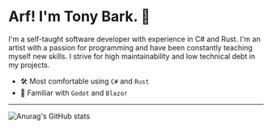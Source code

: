 # Arf! I'm Tony Bark. 🦊

I'm a self-taught software developer with experience in C# and Rust. I'm an artist with a passion for programming and have been constantly teaching myself new skills. I strive for high maintainability and low technical debt in my projects.

- 🛠️ Most comfortable using `C#` and `Rust`
- 🧰 Familiar with `Godot` and `Blazor`

---

![Anurag's GitHub stats](https://github-readme-stats.vercel.app/api?username=tonytins&show_icons=true&theme=tokyonight)
